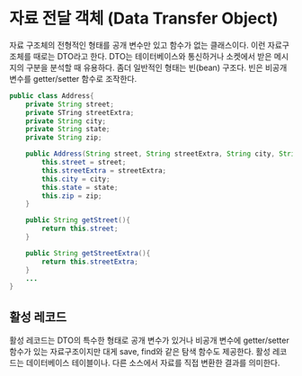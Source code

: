 # 자료 전달 객체 (Data Transfer Object)
자료 구조체의 전형적인 형태를 공개 변수만 있고 함수가 없는 클래스이다. 이런 자료구조체를 때로는 DTO라고 한다. DTO는 테이터베이스와 통신하거나 소켓에서 받은 메시지의 구분을 분석할 때 유용하다.  좀더 일반적인 형태는 빈(bean) 구조다. 빈은 비공개 변수를 getter/setter 함수로 조작한다.

```java
public class Address{
    private String street;
    private STring streetExtra;
    private String city;
    private String state;
    private String zip;

    public Address(String street, String streetExtra, String city, String state, String zip){
        this.street = street;
        this.streetExtra = streetExtra;
        this.city = city;
        this.state = state;
        this.zip = zip;
    }

    public String getStreet(){
        return this.street;
    }

    public String getStreetExtra(){
        return this.streetExtra;
    }
    ...
}

```

## 활성 레코드
활성 레코드는 DTO의 특수한 형태로 공개 변수가 있거나 비공개 변수에 getter/setter 함수가 있는 자료구조이지만 대게 save, find와 같은 탐색 함수도 제공한다. 활성 레코드는 데이터베이스 테이블이나. 다른 소스에서 자료를 직접 변환한 결과를 의미한다.
